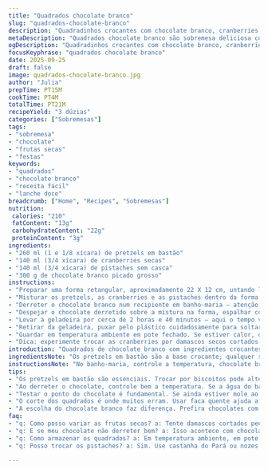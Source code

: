 ```yaml
---
title: "Quadrados chocolate branco"
slug: "quadrados-chocolate-branco"
description: "Quadradinhos crocantes com chocolate branco, cranberries secas e pistaches, combinando sabores e texturas. Leves, sem ovos e com toque salgado dos pretzels em bastão, são sobremesa prática e visualmente atraente. O chocolate derrete até ficar aveludado, envolvendo os ingredientes, que depois endurecem no frio. Dá para trocar o chocolate branco por ao leite ou meio amargo, dependendo do gosto; substitua os pistaches por amêndoas ou nozes para variar. A textura final deve ser firme, quebradiça, com contraste entre o doce e o levemente ácido das frutas secas. Fácil de cortar, ótimo para servir em festas ou para um lanche rápido. Conservar fora da geladeira evita perda de sabor e textura."
metaDescription: "Quadrados chocolate branco são sobremesa deliciosa com crocância de pretzel e frutas secas práticas e visuais."
ogDescription: "Quadradinhos crocantes com chocolate branco, cranberries e pistaches, perfeitos para festas ou um lanche rápido e saboroso."
focusKeyphrase: "quadrados chocolate branco"
date: 2025-09-25
draft: false
image: quadrados-chocolate-branco.jpg
author: "Julia"
prepTime: PT15M
cookTime: PT4M
totalTime: PT21M
recipeYield: "3 dúzias"
categories: ["Sobremesas"]
tags:
- "sobremesa"
- "chocolate"
- "frutas secas"
- "festas"
keywords:
- "quadrados"
- "chocolate branco"
- "receita fácil"
- "lanche doce"
breadcrumb: ["Home", "Recipes", "Sobremesas"]
nutrition: 
 calories: "210"
 fatContent: "13g"
 carbohydrateContent: "22g"
 proteinContent: "3g"
ingredients:
- "260 ml (1 e 1/8 xícara) de pretzels em bastão"
- "140 ml (3/4 xícara) de cranberries secas"
- "140 ml (3/4 xícara) de pistaches sem casca"
- "300 g de chocolate branco picado grosso"
instructions:
- "Preparar uma forma retangular, aproximadamente 22 X 12 cm, untando levemente com óleo neutro e forrando com filme plástico espalhando hoje pra facilitar tirar depois. A medida da forma influencia no resultado — muito pequena gera quadrados muito grossos e difíceis de cortar; muito grande faz ficar fino demais, aí quebra fácil."
- "Misturar os pretzels, as cranberries e as pistaches dentro da forma em camada uniforme. Não pressione demais pra manter a crocância e a leveza, mas distribua bem pra não ficar tudo num canto só."
- "Derreter o chocolate branco num recipiente em banho-maria — atenção pra água do fundo não ferver, vai mexendo devagar, evitando que fique granuloso. Quando o chocolate estiver quente ao toque e brilhante, desligar. Se passar do ponto e o chocolate queimar, fica empelotado e perde aquela textura lisa, aí já era."
- "Despejar o chocolate derretido sobre a mistura na forma, espalhar com colher ou espátula, mas sem misturar demais; só ajudar o chocolate a infiltrar entre os ingredientes. Um toque delicado pra incorporar tudo sem esmagar pretzels ou frutas."
- "Levar à geladeira por cerca de 2 horas e 40 minutos — aqui o tempo varia conforme seu refrigerador; o ideal é o chocolate firmar completamente, ficando opaco e firme ao toque. Não espere só pelo relógio — aperte a lateral e veja se está duro, se ainda está meio mole, deixe mais."
- "Retirar da geladeira, puxar pelo plástico cuidadosamente para soltar da forma. Esquente uma faca na água quente e seque rapidamente. Corte os quadrados no tamanho de cerca de 2,8 cm. O calor da faca ajuda a cortar sem quebrar."
- "Guardar em temperatura ambiente em pote fechado. Se estiver calor, deixe na geladeira, mas aí o chocolate pode ficar meio duro demais, perde cremosidade. Atenção ao umidade: se der muito frio, pode criar condensação e amolecer demais os quadrados."
- "Dica: experimente trocar as cranberries por damascos secos cortados pequenos, fica mais doce e menos ácido. Também rola usar castanha do Pará no lugar das pistaches para um sabor mais terroso."
introduction: "Quadrados de chocolate branco com ingredientes crocantes e frutados, sempre me surpreendem pela facilidade e versatilidade. A crocância do pretzel quebra o equilíbrio do doce do chocolate e a acidez da canneberge aparece no final, dando aquele toque fresco que evita enjoo. Já testei com várias marcas de chocolate branco e a textura muda bastante; o segredo é escolher um chocolate com gordura boa, para que derreta uniformemente. Não é uma receita que precisa de equipamentos sofisticados; banho-maria e uma faca quente fazem todo o trabalho. Mantive uma receita fácil para dia a dia, mas com ingredientes que imprimem personalidade — mesmo porque, fazer doce rápido e com sabor tem que ser assim. No Brasil, costumo comprar as pistaches em mercados especializados e as cranberries em lojas de produtos naturais, que sempre têm opções mais frescas."
ingredientsNote: "Os pretzels em bastão são a base crocante; qualquer salgado que mantenha a forma serve como substituto. Podem ser biscoitos salgados ou até amendoins inteiros para uma origem mais brasiliense. As canneberges secas podem ser trocadas por outras frutas secas ácido-doces, como damascos ou tâmaras cortadas, que dão uma textura diferente. Pistaches, embora caros, dão um sabor único, mas castanhas de caju ou do Pará funcionam bem, adaptando ao paladar brasileiro. Quanto ao chocolate branco, a qualidade é tudo. Use um chocolate branco que você goste de comer puro, se não, pentea doce e remete a gordura rançosa. Evite chocolate branco muito barato porque é mais difícil de derreter e fica com textura granulada."
instructionsNote: "No banho-maria, controle a temperatura, chocolate branco queima fácil e junta salpicados sólidos; mexa com paciência até ficar liso e brilhante — toque quente, mas não deixe derreter demais. Ao despejar na forma, distribuir chocolate e ingredientes com delicadeza garante que o chocolate preencha os espaços, mas o pretzel não perca seu crocante. Observe o brilho e a firmeza do chocolate para saber o ponto de endurecimento; se estiver molenga ao toque, espere mais, se estiver opaco e duro, já pode cortar. Na hora do corte, faca quente é truque de mestre, diminui farpas e evita rachaduras. No fim, mantém em temperatura ambiente se possível, pois gelar demais endurece demais e perde a cremosidade na boca."
tips:
- "Os pretzels em bastão são essenciais. Trocar por biscoitos pode alterar a textura. Usar amendoins inteiros é uma variante interessante. Apenas verifique a crocância."
- "Ao derreter o chocolate, controle bem a temperatura. Se a água do banho-maria ferver, o chocolate pode queimar. O ideal é que esteja quente e brilhante ao toque."
- "Testar o ponto do chocolate é fundamental. Se ainda estiver mole ao toque, precisa de mais tempo na geladeira. Firmeza e opacidade são indicativos que está pronto."
- "O corte dos quadrados é onde muitos erram. Usar faca quente ajuda a evitar quebras. Esquente a faca e seque antes de cortar para resultados melhores."
- "A escolha do chocolate branco faz diferença. Prefira chocolates com boa qualidade, aqueles que você gosta de comer puro. A textura do chocolate barato tende a ser granulada."
faq:
- "q: Como posso variar as frutas secas? a: Tente damascos cortados pequenos, fica mais doce. Ou use tâmaras, elas têm uma textura incrível e ideia diferente."
- "q: E se meu chocolate não derreter bem? a: Isso acontece com chocolate barato. Tente ao banho-maria com mais cuidado e paciência, mexendo devagar."
- "q: Como armazenar os quadrados? a: Em temperatura ambiente, em pote fechado. Se muito calor, na geladeira, mas cuidado: pode endurecer demais."
- "q: Posso trocar os pistaches? a: Sim. Use castanha do Pará ou nozes. O sabor muda, mas mantém a crocância e traz um toque diferente."

---
```

